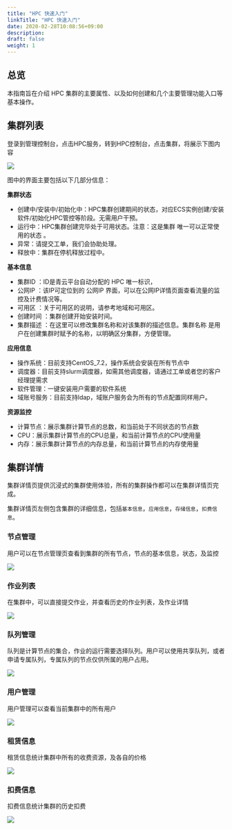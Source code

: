 ```yaml
---
title: "HPC 快速入门"
linkTitle: "HPC 快速入门"
date: 2020-02-28T10:08:56+09:00
description:
draft: false
weight: 1
---
```




## 总览

本指南旨在介绍 HPC 集群的主要属性、以及如何创建和几个主要管理功能入口等基本操作。

## 集群列表

登录到管理控制台，点击HPC服务，转到HPC控制台，点击集群，将展示下图内容

![](../_images/hpc_cluster1.png)

图中的界面主要包括以下几部分信息：

**集群状态**

* 创建中/安装中/初始化中：HPC集群创建期间的状态，对应ECS实例创建/安装软件/初始化HPC管控等阶段。无需用户干预。
* 运行中：HPC集群创建完毕处于可用状态。注意：这是集群 唯一可以正常使用的状态 。
* 异常：请提交工单，我们会协助处理。
* 释放中：集群在停机释放过程中。

**基本信息**

* 集群ID ：ID是青云平台自动分配的 HPC 唯一标识，
* 公网IP ：该IP可定位到的 公网IP 界面，可以在公网IP详情页面查看流量的监控及计费情况等。
* 可用区 ：关于可用区的说明，请参考地域和可用区。
* 创建时间 ：集群创建开始安装时间。
* 集群描述 ：在这里可以修改集群名称和对该集群的描述信息。集群名称 是用户在创建集群时赋予的名称，以明确区分集群，方便管理。

**应用信息**

* 操作系统：目前支持CentOS_7.2，操作系统会安装在所有节点中
* 调度器：目前支持slurm调度器，如需其他调度器，请通过工单或者您的客户经理提需求
* 软件管理：一键安装用户需要的软件系统
* 域账号服务：目前支持ldap，域账户服务会为所有的节点配置同样用户。

**资源监控**

* 计算节点：展示集群计算节点的总数，和当前处于不同状态的节点数
* CPU：展示集群计算节点的CPU总量，和当前计算节点的CPU使用量
* 内存：展示集群计算节点的内存总量，和当前计算节点的内存使用量

## 集群详情

集群详情页提供沉浸式的集群使用体验，所有的集群操作都可以在集群详情页完成。

集群详情页左侧包含集群的详细信息，包括`基本信息`，`应用信息`，`存储信息`，`扣费信息`。

### 节点管理

用户可以在节点管理页查看到集群的所有节点，节点的基本信息，状态，及监控

![](../_images/hpc_cluster2.png)

### 作业列表

在集群中，可以直接提交作业，并查看历史的作业列表，及作业详情

![](../_images/hpc_cluster3.png)

### 队列管理

队列是计算节点的集合，作业的运行需要选择队列。用户可以使用共享队列，或者申请专属队列，专属队列的节点仅供所属的用户占用。

![](../_images/hpc_cluster4.png)

### 用户管理

用户管理可以查看当前集群中的所有用户

![](../_images/hpc_cluster5.png)

### 租赁信息

租赁信息统计集群中所有的收费资源，及各自的价格

![](../_images/hpc_cluster6.png)

### 扣费信息

扣费信息统计集群的历史扣费

![](../_images/hpc_cluster7.png)


